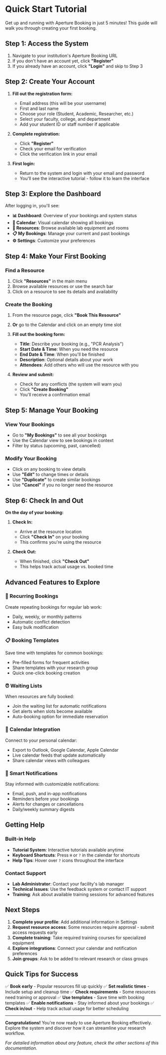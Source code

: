 # Quick Start Tutorial

Get up and running with Aperture Booking in just 5 minutes! This guide will walk you through creating your first booking.

## Step 1: Access the System

1. Navigate to your institution's Aperture Booking URL
2. If you don't have an account yet, click **"Register"** 
3. If you already have an account, click **"Login"** and skip to Step 3

## Step 2: Create Your Account

1. **Fill out the registration form:**
   - Email address (this will be your username)
   - First and last name
   - Choose your role (Student, Academic, Researcher, etc.)
   - Select your faculty, college, and department
   - Add your student ID or staff number if applicable

2. **Complete registration:**
   - Click **"Register"**
   - Check your email for verification
   - Click the verification link in your email

3. **First login:**
   - Return to the system and login with your email and password
   - You'll see the interactive tutorial - follow it to learn the interface

## Step 3: Explore the Dashboard

After logging in, you'll see:

- **📊 Dashboard**: Overview of your bookings and system status
- **📅 Calendar**: Visual calendar showing all bookings
- **🔬 Resources**: Browse available lab equipment and rooms
- **📋 My Bookings**: Manage your current and past bookings
- **⚙️ Settings**: Customize your preferences

## Step 4: Make Your First Booking

### Find a Resource

1. Click **"Resources"** in the main menu
2. Browse available resources or use the search bar
3. Click on a resource to see its details and availability

### Create the Booking

1. From the resource page, click **"Book This Resource"**
2. **Or** go to the Calendar and click on an empty time slot

3. **Fill out the booking form:**
   - **Title**: Describe your booking (e.g., "PCR Analysis")
   - **Start Date & Time**: When you need the resource
   - **End Date & Time**: When you'll be finished
   - **Description**: Optional details about your work
   - **Attendees**: Add others who will use the resource with you

4. **Review and submit:**
   - Check for any conflicts (the system will warn you)
   - Click **"Create Booking"**
   - You'll receive a confirmation email

## Step 5: Manage Your Booking

### View Your Bookings
- Go to **"My Bookings"** to see all your bookings
- Use the Calendar view to see bookings in context
- Filter by status (upcoming, past, cancelled)

### Modify Your Booking
- Click on any booking to view details
- Use **"Edit"** to change times or details
- Use **"Duplicate"** to create similar bookings
- Use **"Cancel"** if you no longer need the resource

## Step 6: Check In and Out

**On the day of your booking:**

1. **Check In:**
   - Arrive at the resource location
   - Click **"Check In"** on your booking
   - This confirms you're using the resource

2. **Check Out:**
   - When finished, click **"Check Out"**
   - This helps track actual usage vs. booked time

## Advanced Features to Explore

### 🔄 Recurring Bookings
Create repeating bookings for regular lab work:
- Daily, weekly, or monthly patterns
- Automatic conflict detection
- Easy bulk modification

### 📋 Booking Templates
Save time with templates for common bookings:
- Pre-filled forms for frequent activities
- Share templates with your research group
- Quick one-click booking creation

### ⏰ Waiting Lists
When resources are fully booked:
- Join the waiting list for automatic notifications
- Get alerts when slots become available
- Auto-booking option for immediate reservation

### 📱 Calendar Integration
Connect to your personal calendar:
- Export to Outlook, Google Calendar, Apple Calendar
- Live calendar feeds that update automatically
- Share calendar views with colleagues

### 🔔 Smart Notifications
Stay informed with customizable notifications:
- Email, push, and in-app notifications
- Reminders before your bookings
- Alerts for changes or cancellations
- Daily/weekly summary digests

## Getting Help

### Built-in Help
- **Tutorial System**: Interactive tutorials available anytime
- **Keyboard Shortcuts**: Press `H` or `?` in the calendar for shortcuts
- **Help Tips**: Hover over `?` icons throughout the interface

### Contact Support
- **Lab Administrator**: Contact your facility's lab manager
- **Technical Issues**: Use the feedback system or contact IT support
- **Training**: Ask about available training sessions for advanced features

## Next Steps

1. **Complete your profile**: Add additional information in Settings
2. **Request resource access**: Some resources require approval - submit access requests early
3. **Complete training**: Take required training courses for specialized equipment
4. **Explore integrations**: Connect your calendar and notification preferences
5. **Join groups**: Ask to be added to relevant research or class groups

## Quick Tips for Success

✅ **Book early** - Popular resources fill up quickly
✅ **Set realistic times** - Include setup and cleanup time
✅ **Check requirements** - Some resources need training or approval
✅ **Use templates** - Save time with booking templates
✅ **Enable notifications** - Stay informed about your bookings
✅ **Check in/out** - Help track actual usage for better scheduling

---

**Congratulations!** You're now ready to use Aperture Booking effectively. Explore the system and discover how it can streamline your research workflow.

*For detailed information about any feature, check the other sections of this documentation.*